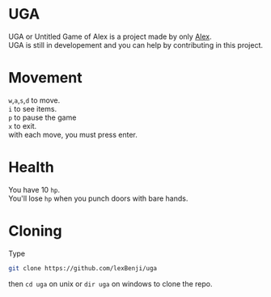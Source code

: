 # UGA

UGA or Untitled Game of Alex is a project made by only [Alex](https://github.com/lexBenji/lexBenji).<br>
UGA is still in developement and you can help by contributing in this project.

# Movement

`w`,`a`,`s`,`d` to move.<br>
`i` to see items.<br>
`p` to pause the game<br>
`x` to exit.<br>
with each move, you must press enter.

# Health

You have 10 `hp`.<br>
You'll lose `hp` when you punch doors with bare hands.

# Cloning

Type
```sh
git clone https://github.com/lexBenji/uga
```
then `cd uga` on unix or `dir uga` on windows
to clone the repo.
